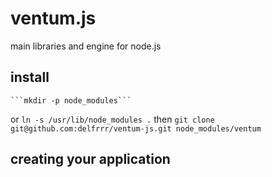 ventum.js
======
main libraries and engine for node.js

install
------
    ```mkdir -p node_modules```
  or
    ```ln -s /usr/lib/node_modules .```
  then
    ```git clone git@github.com:delfrrr/ventum-js.git node_modules/ventum```

creating your application
------
